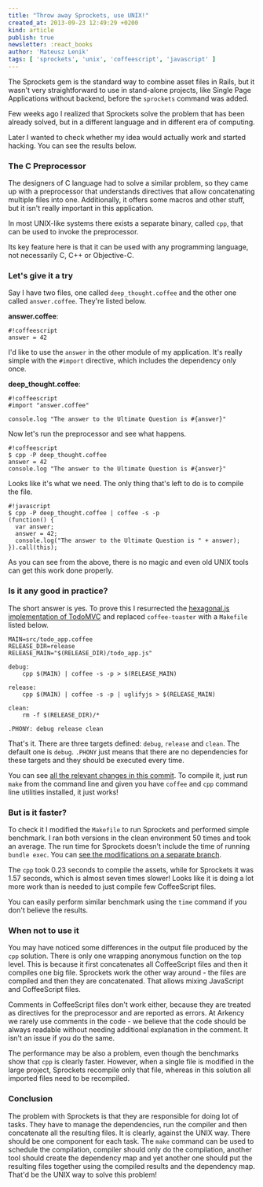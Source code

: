 ```yaml
---
title: "Throw away Sprockets, use UNIX!"
created_at: 2013-09-23 12:49:29 +0200
kind: article
publish: true
newsletter: :react_books
author: 'Mateusz Lenik'
tags: [ 'sprockets', 'unix', 'coffeescript', 'javascript' ]
---
```


The Sprockets gem is the standard way to combine asset files in Rails, but it
wasn't very straightforward to use in stand-alone projects, like Single Page
Applications without backend, before the `sprockets` command was added.

Few weeks ago I realized that Sprockets solve the problem that has been
already solved, but in a different language and in different era of computing.

Later I wanted to check whether my idea would actually work and started
hacking. You can see the results below.

<!-- more -->

### The C Preprocessor

The designers of C language had to solve a similar problem, so they came up
with a preprocessor that understands directives that allow concatenating
multiple files into one. Additionally, it offers some macros and other stuff,
but it isn't really important in this application.

In most UNIX-like systems there exists a separate binary, called `cpp`, that
can be used to invoke the preprocessor.

Its key feature here is that it can be used with any programming language, not
necessarily C, C++ or Objective-C.

### Let's give it a try

Say I have two files, one called `deep_thought.coffee` and the other one called
`answer.coffee`. They're listed below.

__answer.coffee__:

    #!coffeescript
    answer = 42

I'd like to use the `answer` in the other module of my application. It's really
simple with the `#import` directive, which includes the dependency only once.

__deep_thought.coffee__:

    #!coffeescript
    #import "answer.coffee"

    console.log "The answer to the Ultimate Question is #{answer}"

Now let's run the preprocessor and see what happens.

    #!coffeescript
    $ cpp -P deep_thought.coffee
    answer = 42
    console.log "The answer to the Ultimate Question is #{answer}"

Looks like it's what we need. The only thing that's left to do is to compile
the file.

    #!javascript
    $ cpp -P deep_thought.coffee | coffee -s -p
    (function() {
      var answer;
      answer = 42;
      console.log("The answer to the Ultimate Question is " + answer);
    }).call(this);

As you can see from the above, there is no magic and even old UNIX tools can
get this work done properly.

### Is it any good in practice?

The short answer is yes. To prove this I resurrected the [hexagonal.js
implementation of TodoMVC](https://github.com/hexagonaljs/todomvc) and replaced
`coffee-toaster` with a `Makefile` listed below.

    MAIN=src/todo_app.coffee
    RELEASE_DIR=release
    RELEASE_MAIN="$(RELEASE_DIR)/todo_app.js"

    debug:
        cpp $(MAIN) | coffee -s -p > $(RELEASE_MAIN)

    release:
        cpp $(MAIN) | coffee -s -p | uglifyjs > $(RELEASE_MAIN)

    clean:
        rm -f $(RELEASE_DIR)/*

    .PHONY: debug release clean

That's it. There are three targets defined: `debug`, `release` and `clean`. The
default one is `debug`. `.PHONY` just means that there are no dependencies for
these targets and they should be executed every time.

You can see [all the relevant changes in this
commit](https://github.com/mlen/todomvc/commit/69c3c8495f3c07d40bbeb46ab5a4460ce61a1eb2).
To compile it, just run `make` from the command line and given you have
`coffee` and `cpp` command line utilities installed, it just works!

### But is it faster?

To check it I modified the `Makefile` to run Sprockets and performed simple
benchmark. I ran both versions in the clean environment 50 times and took an
average. The run time for Sprockets doesn't include the time of running `bundle
exec`. You can [see the modifications on a separate
branch](https://github.com/mlen/todomvc/commit/35442c8da443ce075eccf963c3387859355fea9a).

The `cpp` took 0.23 seconds to compile the assets, while for Sprockets it was
1.57 seconds, which is almost seven times slower! Looks like it is doing a lot
more work than is needed to just compile few CoffeeScript files.

You can easily perform similar benchmark using the `time` command if you don't
believe the results.

### When not to use it

You may have noticed some differences in the output file produced by the `cpp`
solution. There is only one wrapping anonymous function on the top level. This
is because it first concatenates all CoffeeScript files and then it compiles
one big file.  Sprockets work the other way around - the files are compiled and
then they are concatenated. That allows mixing JavaScript and CoffeeScript
files.

Comments in CoffeeScript files don't work either, because they are treated as
directives for the preprocessor and are reported as errors. At Arkency we
rarely use comments in the code - we believe that the code should be always
readable without needing additional explanation in the comment. It isn't an
issue if you do the same.

The performance may be also a problem, even though the benchmarks show that
`cpp` is clearly faster. However, when a single file is modified in the large
project, Sprockets recompile only that file, whereas in this solution all
imported files need to be recompiled.

### Conclusion

The problem with Sprockets is that they are responsible for doing lot of tasks.
They have to manage the dependencies, run the compiler and then concatenate all
the resulting files. It is clearly, against the UNIX way. There should be one
component for each task. The `make` command can be used to schedule the
compilation, compiler should only do the compilation, another tool should
create the dependency map and yet another one should put the resulting files
together using the compiled results and the dependency map. That'd be the UNIX
way to solve this problem!
